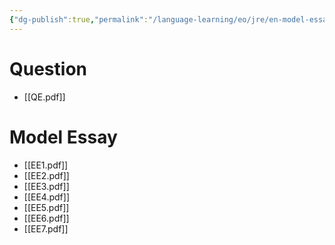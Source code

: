 ```yaml
---
{"dg-publish":true,"permalink":"/language-learning/eo/jre/en-model-essays/","dgPassFrontmatter":true}
---
```


# Question
- [[QE.pdf]]
# Model Essay
- [[EE1.pdf]]
- [[EE2.pdf]]
- [[EE3.pdf]]
- [[EE4.pdf]]
- [[EE5.pdf]]
- [[EE6.pdf]]
- [[EE7.pdf]]
